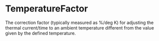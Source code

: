 TemperatureFactor
=================

The correction factor (typically measured as %/deg K) for adjusting the thermal current/time to an ambient temperature different from the value given by the defined temperature.
